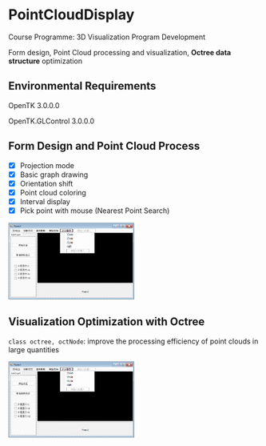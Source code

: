 # PointCloudDisplay
Course Programme: 3D Visualization Program Development

Form design, Point Cloud processing and visualization, **Octree data structure** optimization

## Environmental Requirements
OpenTK 3.0.0.0

OpenTK.GLControl 3.0.0.0
## Form Design and Point Cloud Process
- [x] Projection mode
- [x] Basic graph drawing
- [x] Orientation shift
- [x] Point cloud coloring
- [x] Interval display
- [x] Pick point with mouse (Nearest Point Search)

<img src=https://github.com/Zhaozhpe/PointCloudDisplay/blob/master/IMG/form.png width=50% />

## Visualization Optimization with Octree
`class octree, octNode`: improve the processing efficiency of point clouds in large quantities

<img src=https://github.com/Zhaozhpe/PointCloudDisplay/blob/master/IMG/form.png width=50% />
